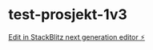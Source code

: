 # test-prosjekt-1v3

[Edit in StackBlitz next generation editor ⚡️](https://stackblitz.com/~/github.com/lise-charlotte/test-prosjekt-1v3)